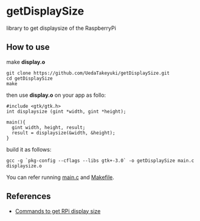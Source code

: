 # getDisplaySize
library to get displaysize of the RaspberryPi

## How to use

make **display.o**
```
git clone https://github.com/UedaTakeyuki/getDisplaySize.git
cd getDisplaySize
make
```

then use **display.o** on your app as follo:

```
#include <gtk/gtk.h>
int displaysize (gint *width, gint *height);

main(){
  gint width, height, result;
  result = displaysize(&width, &height);
}
```

build it as follows:
```
gcc -g `pkg-config --cflags --libs gtk+-3.0` -o getDisplaySize main.c displaysize.o

```

You can refer running [main.c](https://github.com/UedaTakeyuki/getDisplaySize/blob/main/main.c) and [Makefile](https://github.com/UedaTakeyuki/getDisplaySize/blob/main/Makefile).

## References

- [Commands to get RPi display size](https://github.com/UedaTakeyuki/getDisplaySize/wiki/commands-to-get-RPi-display-size)
